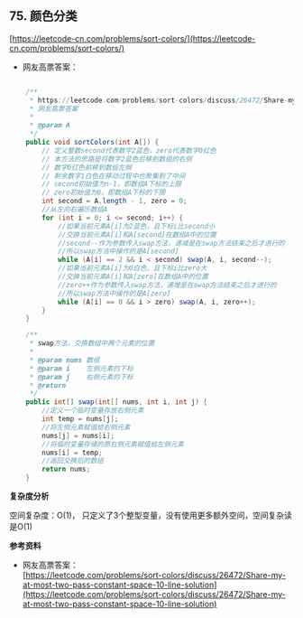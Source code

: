 **75. 颜色分类**  
---
[https://leetcode-cn.com/problems/sort-colors/](https://leetcode-cn.com/problems/sort-colors/)  

* 网友高票答案：  

```java  

    /**
     * https://leetcode.com/problems/sort-colors/discuss/26472/Share-my-at-most-two-pass-constant-space-10-line-solution
     * 网友高票答案
     *
     * @param A
     */
    public void sortColors(int A[]) {
        // 定义整数second代表数字2蓝色，zero代表数字0红色
        // 本方法的思路是将数字2蓝色后移到数组的右侧
        // 数字0红色前移到数组左侧
        // 剩余数字1白色在移动过程中也聚集到了中间
        // second初始值为n-1，即数组A下标的上限
        // zero初始值为0，即数组A下标的下限
        int second = A.length - 1, zero = 0;
        //从左向右遍历数组A
        for (int i = 0; i <= second; i++) {
            //如果当前元素A[i]为2蓝色，且下标i比second小
            //交换当前元素A[i]和A[second]在数组A中的位置
            //second--作为参数传入swap方法，递减是在swap方法结束之后才进行的
            //所以swap方法中操作的是A[second]
            while (A[i] == 2 && i < second) swap(A, i, second--);
            //如果当前元素A[i]为0白色，且下标i比zero大
            //交换当前元素A[i]和A[zero]在数组A中的位置
            //zero++作为参数传入swap方法，递增是在swap方法结束之后才进行的
            //所以swap方法中操作的是A[zero]
            while (A[i] == 0 && i > zero) swap(A, i, zero++);
        }
    }

    /**
     * swap方法，交换数组中两个元素的位置
     *
     * @param nums 数组
     * @param i    左侧元素的下标
     * @param j    右侧元素的下标
     * @return
     */
    public int[] swap(int[] nums, int i, int j) {
        //定义一个临时变量存放右侧元素
        int temp = nums[j];
        //将左侧元素赋值给右侧元素
        nums[j] = nums[i];
        //将临时变量存储的原右侧元素赋值给左侧元素
        nums[i] = temp;
        //返回交换后的数组
        return nums;
    }

```  

**复杂度分析**  

空间复杂度：O(1)，
只定义了3个整型变量，没有使用更多额外空间，空间复杂读是O(1)

**参考资料**  

* 网友高票答案：  
[https://leetcode.com/problems/sort-colors/discuss/26472/Share-my-at-most-two-pass-constant-space-10-line-solution](https://leetcode.com/problems/sort-colors/discuss/26472/Share-my-at-most-two-pass-constant-space-10-line-solution)  
